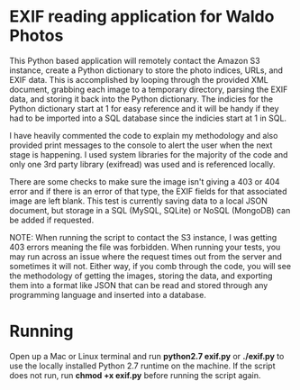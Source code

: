 # EXIF reading application for Waldo Photos
This Python based application will remotely contact the Amazon S3 instance, create a Python dictionary to store the photo indices, URLs, and EXIF data. This is accomplished by looping through the provided XML document, grabbing each image to a temporary directory, parsing the EXIF data, and storing it back into the Python dictionary. The indicies for the Python dictionary start at 1 for easy reference and it will be handy if they had to be imported into a SQL database since the indicies start at 1 in SQL.

I have heavily commented the code to explain my methodology and also provided print messages to the console to alert the user when the next stage is happening. I used system libraries for the majority of the code and only one 3rd party library (exifread) was used and is referenced locally.

There are some checks to make sure the image isn't giving a 403 or 404 error and if there is an error of that type, the EXIF fields for that associated image are left blank. This test is currently saving data to a local JSON document, but storage in a SQL (MySQL, SQLite) or NoSQL (MongoDB) can be added if requested.

NOTE: When running the script to contact the S3 instance, I was getting 403 errors meaning the file was forbidden. When running your tests, you may run across an issue where the request times out from the server and sometimes it will not. Either way, if you comb through the code, you will see the methodology of getting the images, storing the data, and exporting them into a format like JSON that can be read and stored through any programming language and inserted into a database.


# Running
Open up a Mac or Linux terminal and run **python2.7 exif.py** or **./exif.py** to use the locally installed Python 2.7 runtime on the machine. If the script does not run, run **chmod +x exif.py** before running the script again.
